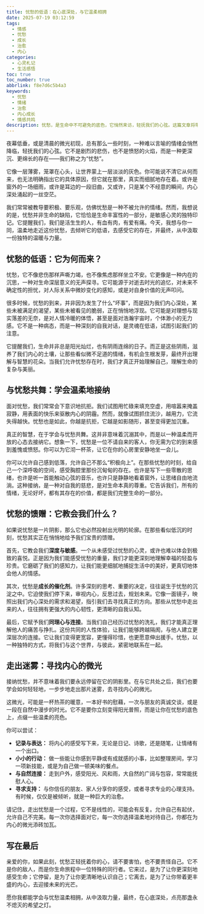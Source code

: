 ```yaml
---
title: 忧愁的低语：在心底深处，与它温柔相拥
date: 2025-07-19 03:12:59
tags:
  - 情感
  - 忧愁
  - 成长
  - 治愈
  - 内心
categories:
  - 心灵札记
  - 生活感悟
toc: true
toc_number: true
abbrlink: f8e7d6c5b4a3
keywords:
  - 忧愁
  - 情绪
  - 治愈
  - 内心成长
  - 情感共鸣
description: 忧愁，是生命中不可避免的底色，它悄然来访，轻抚我们的心弦。这篇文章将带你深入理解忧愁的本质，学会温柔地接纳它，并从中汲取成长的力量。它不是一种缺陷，而是一种深刻的体验，教会我们如何更完整地去爱、去感受、去生活。
---
```


夜幕低垂，或是清晨的微光初现，总有那么一些时刻，一种难以言喻的情绪会悄然降临，轻抚我们的心弦。它不是剧烈的悲伤，也不是愤怒的火焰，而是一种更深沉、更绵长的存在——我们称之为“忧愁”。

它像一层薄雾，笼罩在心头，让世界蒙上一层淡淡的灰色。你可能说不清它从何而来，也无法明确指出它的具体原因，但它就在那里，真实而细腻地存在着。或许是窗外的一场细雨，或许是耳边的一段旧曲，又或许，只是某个不经意的瞬间，内心深处涌起的一丝空茫。

我们常常被教导要积极、要乐观，仿佛忧愁是一种不被允许的情绪。然而，我想说的是，忧愁并非生命的缺陷，它恰恰是生命丰富性的一部分，是敏感心灵的独特印记。它提醒我们，我们是活生生的人，有血有肉，有爱有痛。今天，我想与你一同，温柔地走近这份忧愁，去倾听它的低语，去感受它的存在，并最终，从中汲取一份独特的温暖与力量。

## 忧愁的低语：它为何而来？

忧愁，它不像悲伤那样声嘶力竭，也不像焦虑那样坐立不安。它更像是一种内在的沉思，一种对生命深层意义的无声探寻。它可能源于对逝去时光的追忆，对未来不确定性的担忧，对人际关系中微妙变化的感知，或是对自身价值的无声叩问。

很多时候，忧愁的到来，并非因为发生了什么“坏事”，而是因为我们内心深处，某些未被满足的渴望，某些未被看见的脆弱，正在悄悄地浮现。它可能是对理想与现实落差的无奈，是对人情冷暖的体悟，甚至是面对浩瀚宇宙时，个体渺小的无力感。它不是一种病态，而是一种深刻的自我对话，是灵魂在低语，试图引起我们的注意。

它提醒我们，生命并非总是阳光灿烂，也有阴雨连绵的日子。而正是这些阴雨，滋养了我们内心的土壤，让那些看似微不足道的情绪，有机会生根发芽，最终开出理解与智慧的花朵。当我们允许忧愁存在时，我们才真正开始理解自己，理解生命的复杂与美丽。

## 与忧愁共舞：学会温柔地接纳

面对忧愁，我们常常会下意识地抗拒。我们试图用忙碌来填充空虚，用喧嚣来掩盖寂静，用表面的快乐来驱散内心的阴霾。然而，就像试图抓住流沙，越用力，它流失得越快。忧愁也是如此，你越是抗拒，它越是如影随形，甚至变得更加沉重。

真正的智慧，在于学会与忧愁共舞。这并非意味着沉溺其中，而是以一种温柔而开放的心态去接纳它。想象一下，忧愁是一位不请自来的客人，你无需为它的到来感到羞愧或愤怒。你可以为它沏一杯茶，让它在你的心房里安静地坐一会儿。

你可以允许自己感到低落，允许自己不那么“积极向上”。在那些忧愁的时刻，给自己一个深呼吸的空间，感受胸腔里那份沉甸甸的存在。也许是写下一些零散的思绪，也许是听一首能触动心弦的音乐，也许只是静静地看着窗外，让思绪自由地流淌。这种接纳，是一种对自我的慈悲，是对生命本真的尊重。它告诉我们，所有的情绪，无论好坏，都有其存在的价值，都是我们完整生命的一部分。

## 忧愁的馈赠：它教会我们什么？

如果说忧愁是一片阴影，那么它也必然投射出光明的轮廓。在那些看似低沉的时刻，忧愁其实正在悄悄地给予我们宝贵的馈赠。

首先，它教会我们**深度与敏感**。一个从未感受过忧愁的心灵，或许也难以体会到极致的喜悦。正是因为我们能感受忧愁的重量，我们才能更深刻地理解幸福的轻盈与珍贵。它磨砺了我们的感知力，让我们能更细腻地捕捉生活中的美好，更真切地体会他人的情感。

其次，忧愁是**成长的催化剂**。许多深刻的思考、重要的决定，往往诞生于忧愁的沉淀之中。它迫使我们停下来，审视内心，反思过去，规划未来。它像一面镜子，映照出我们内心深处的需求和渴望，指引我们去寻找真正的方向。那些从忧愁中走出来的人，往往拥有更强大的内心韧性，更清晰的自我认知。

最后，它赋予我们**同理心与连接**。当我们自己经历过忧愁的洗礼，我们才能真正理解他人的痛苦与挣扎。这份共同的人性体验，让我们能够跨越隔阂，与他人建立更深层次的连接。它让我们变得更宽容，更懂得珍惜，也更愿意伸出援手。忧愁，以一种独特的方式，将我们与这个世界，与彼此，紧密地联系在一起。

## 走出迷雾：寻找内心的微光

接纳忧愁，并不意味着我们要永远停留在它的阴影里。在与它共处之后，我们也要学会如何轻轻地，一步步地走出那片迷雾，去寻找内心的微光。

这微光，可能是一杯热茶的暖意，一本好书的慰藉，一次与朋友的真诚交谈，或是一段在自然中漫步的时光。它不是要你立刻变得阳光普照，而是让你在忧愁的底色上，点缀一些温柔的亮色。

你可以尝试：
*   **记录与表达：** 将内心的感受写下来，无论是日记、诗歌，还是随笔，让情绪有一个出口。
*   **小小的行动：** 做一些能让你感到平静或有成就感的小事，比如整理房间，学习一项新技能，或是为自己做一顿美味的餐点。
*   **与自然连接：** 走到户外，感受阳光、风和雨，大自然的广阔与包容，常常能抚慰人心。
*   **寻求支持：** 与你信任的朋友、家人分享你的感受，或者寻求专业的心理支持。有时候，仅仅是被倾听，就是一种巨大的治愈。

请记住，走出忧愁是一个过程，它不是线性的，可能会有反复。允许自己有起伏，允许自己不完美。每一次你选择面对它，每一次你选择温柔地对待自己，你都在为内心的微光添砖加瓦。

## 写在最后

亲爱的你，如果此刻，忧愁正轻抚着你的心，请不要害怕，也不要责怪自己。它不是你的敌人，而是你生命旅程中一位特殊的同行者。它来过，是为了让你更深刻地感受生命；它停留，是为了让你更清晰地认识自己；它离去，是为了让你带着更丰盛的内心，去迎接未来的光芒。

愿你我都能学会与忧愁温柔相拥，从中汲取力量，最终，在心底深处，点亮那盏永不熄灭的希望之灯。